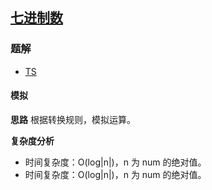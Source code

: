 ## [七进制数](https://leetcode-cn.com/problems/base-7/)
### 题解
+ [TS](../../ts/512/504.ts)

#### 模拟
**思路**
根据转换规则，模拟运算。

**复杂度分析**
+ 时间复杂度：O(log|n|)，n 为 num 的绝对值。
+ 时间复杂度：O(log|n|)，n 为 num 的绝对值。